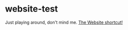 # website-test
Just playing around, don't mind me.
[The Website shortcut!](v0k1.github.io/ "Website")
